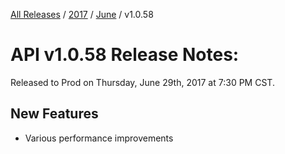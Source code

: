 [All Releases](../../README.md) / [2017](../README.md) / [June](README.md) / v1.0.58
# API v1.0.58 Release Notes:

Released to Prod on Thursday, June 29th, 2017 at 7:30 PM CST.

## New Features

- Various performance improvements



